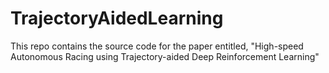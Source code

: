 # TrajectoryAidedLearning

This repo contains the source code for the paper entitled, "High-speed Autonomous Racing using Trajectory-aided Deep Reinforcement Learning"



